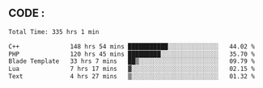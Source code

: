 ## CODE :
<!--START_SECTION:waka-->

```txt
Total Time: 335 hrs 1 min

C++              148 hrs 54 mins ███████████░░░░░░░░░░░░░░   44.02 %
PHP              120 hrs 45 mins █████████░░░░░░░░░░░░░░░░   35.70 %
Blade Template   33 hrs 7 mins   ██▒░░░░░░░░░░░░░░░░░░░░░░   09.79 %
Lua              7 hrs 17 mins   ▓░░░░░░░░░░░░░░░░░░░░░░░░   02.15 %
Text             4 hrs 27 mins   ▒░░░░░░░░░░░░░░░░░░░░░░░░   01.32 %
```

<!--END_SECTION:waka-->
